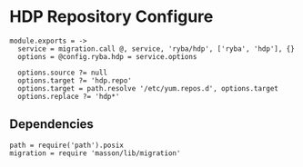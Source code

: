 
# HDP Repository Configure

    module.exports = ->
      service = migration.call @, service, 'ryba/hdp', ['ryba', 'hdp'], {}
      options = @config.ryba.hdp = service.options
      
      options.source ?= null
      options.target ?= 'hdp.repo'
      options.target = path.resolve '/etc/yum.repos.d', options.target
      options.replace ?= 'hdp*'

## Dependencies

    path = require('path').posix
    migration = require 'masson/lib/migration'
